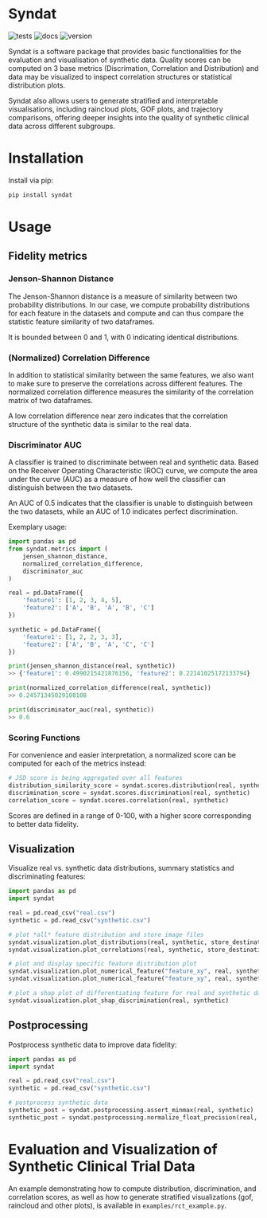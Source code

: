 # Syndat
![tests](https://github.com/SCAI-BIO/syndat/actions/workflows/tests.yaml/badge.svg) ![docs](https://readthedocs.org/projects/syndat/badge/?version=latest&style=flat) ![version](https://img.shields.io/github/v/release/SCAI-BIO/syndat)

Syndat is a software package that provides basic functionalities for the evaluation and visualisation of synthetic data. Quality scores can be computed on 3 base metrics (Discrimation, Correlation and Distribution) and data may be visualized to inspect correlation structures or statistical distribution plots.

Syndat also allows users to generate stratified and interpretable visualisations, including raincloud plots, GOF plots, and trajectory comparisons, offering deeper insights into the quality of synthetic clinical data across different subgroups.

# Installation

Install via pip:

```bash
pip install syndat
```

# Usage

## Fidelity metrics

### Jenson-Shannon Distance

The Jenson-Shannon distance is a measure of similarity between two probability distributions. In our case, we compute
probability distributions for each feature in the datasets and compute and can thus compare the statistic feature 
similarity of two dataframes. 

It is bounded between 0 and 1, with 0 indicating identical distributions. 

### (Normalized) Correlation Difference

In addition to statistical similarity between the same features, we also want to make sure to preserve the correlations
across different features. The normalized correlation difference measures the similarity of the correlation matrix of 
two dataframes.

A low correlation difference near zero indicates that the correlation structure of the synthetic data is similar to the 
real data.

### Discriminator AUC

A classifier is trained to discriminate between real and synthetic data. Based on the Receiver Operating Characteristic 
(ROC) curve, we compute the area under the curve (AUC) as a measure of how well the classifier can distinguish between 
the two datasets. 

An AUC of 0.5 indicates that the classifier is unable to distinguish between the two datasets, while an AUC of 1.0 
indicates perfect discrimination.

Exemplary usage:

```python
import pandas as pd
from syndat.metrics import (
    jensen_shannon_distance,
    normalized_correlation_difference,
    discriminator_auc
)

real = pd.DataFrame({
    'feature1': [1, 2, 3, 4, 5],
    'feature2': ['A', 'B', 'A', 'B', 'C']
})

synthetic = pd.DataFrame({
    'feature1': [1, 2, 2, 3, 3],
    'feature2': ['A', 'B', 'A', 'C', 'C']
})

print(jensen_shannon_distance(real, synthetic))
>> {'feature1': 0.4990215421876156, 'feature2': 0.22141025172133794}

print(normalized_correlation_difference(real, synthetic))
>> 0.24571345029108108

print(discriminator_auc(real, synthetic))
>> 0.6
```

### Scoring Functions

For convenience and easier interpretation, a normalized score can be computed for each of the 
metrics instead:

```python
# JSD score is being aggregated over all features
distribution_similarity_score = syndat.scores.distribution(real, synthetic)
discrimination_score = syndat.scores.discrimination(real, synthetic)
correlation_score = syndat.scores.correlation(real, synthetic)
```

Scores are defined in a range of 0-100, with a higher score corresponding to better data fidelity.

## Visualization

Visualize real vs. synthetic data distributions, summary statistics and discriminating features:

```python
import pandas as pd
import syndat

real = pd.read_csv("real.csv")
synthetic = pd.read_csv("synthetic.csv")

# plot *all* feature distribution and store image files
syndat.visualization.plot_distributions(real, synthetic, store_destination="results/plots")
syndat.visualization.plot_correlations(real, synthetic, store_destination="results/plots")

# plot and display specific feature distribution plot
syndat.visualization.plot_numerical_feature("feature_xy", real, synthetic)
syndat.visualization.plot_numerical_feature("feature_xy", real, synthetic)

# plot a shap plot of differentiating feature for real and synthetic data
syndat.visualization.plot_shap_discrimination(real, synthetic)
```


## Postprocessing

Postprocess synthetic data to improve data fidelity:

```python
import pandas as pd
import syndat

real = pd.read_csv("real.csv")
synthetic = pd.read_csv("synthetic.csv")

# postprocess synthetic data
synthetic_post = syndat.postprocessing.assert_minmax(real, synthetic)
synthetic_post = syndat.postprocessing.normalize_float_precision(real, synthetic)
```

# Evaluation and Visualization of Synthetic Clinical Trial Data

An example demonstrating how to compute distribution, discrimination, and correlation scores, as well as how to generate stratified visualizations (gof, raincloud and other plots), is available in `examples/rct_example.py`.